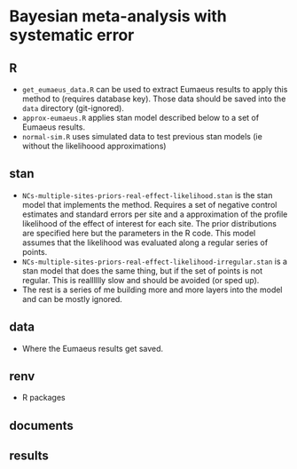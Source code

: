 # Bayesian meta-analysis with systematic error

## R

- `get_eumaeus_data.R` can be used to extract Eumaeus results to apply this method to (requires database key). Those data should be saved into the `data` directory (git-ignored). 
- `approx-eumaeus.R` applies stan model described below to a set of Eumaeus results. 
- `normal-sim.R` uses simulated data to test previous stan models (ie without the likelihoood approximations)

## stan

- `NCs-multiple-sites-priors-real-effect-likelihood.stan` is the stan model that implements the method. Requires a set of negative control estimates and standard errors per site and a approximation of the profile likelihood of the effect of interest for each site. The prior distributions are specified here but the parameters in the R code. This model assumes that the likelihood was evaluated along a regular series of points.
- `NCs-multiple-sites-priors-real-effect-likelihood-irregular.stan` is a stan model that does the same thing, but if the set of points is not regular. This is realllllly slow and should be avoided (or sped up).
- The rest is a series of me building more and more layers into the model and can be mostly ignored.

## data

- Where the Eumaeus results get saved.

## renv

- R packages

## documents

## results
